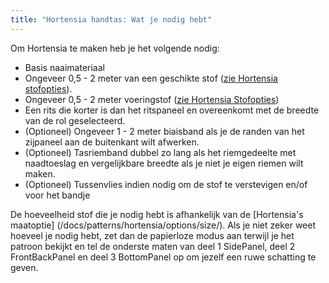```yaml
---
title: "Hortensia handtas: Wat je nodig hebt"
---
```


Om Hortensia te maken heb je het volgende nodig:

- Basis naaimateriaal
- Ongeveer 0,5 - 2 meter van een geschikte stof ([zie Hortensia stofopties](/docs/patterns/hortensia/fabric/)).
- Ongeveer 0,5 - 2 meter voeringstof ([zie Hortensia Stofopties](/docs/patterns/hortensia/fabric/))
- Een rits die korter is dan het ritspaneel en overeenkomt met de breedte van de rol [](/docs/patterns/hortensia/options/zippersize/) geselecteerd.
- (Optioneel) Ongeveer 1 - 2 meter biaisband als je de randen van het zijpaneel aan de buitenkant wilt afwerken.
- (Optioneel) Tasriemband dubbel zo lang als het riemgedeelte met naadtoeslag en vergelijkbare breedte als je niet je eigen riemen wilt maken.
- (Optioneel) Tussenvlies indien nodig om de stof te verstevigen en/of voor het bandje

<Note>

De hoeveelheid stof die je nodig hebt is afhankelijk van de [Hortensia's maatoptie] (/docs/patterns/hortensia/options/size/). Als je niet zeker weet hoeveel je nodig hebt, zet dan de papierloze modus aan terwijl je het patroon bekijkt en tel de onderste maten van deel 1 SidePanel, deel 2 FrontBackPanel en deel 3 BottomPanel op om jezelf een ruwe schatting te geven.

</Note>
